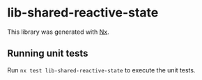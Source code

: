 # lib-shared-reactive-state

This library was generated with [Nx](https://nx.dev).

## Running unit tests

Run `nx test lib-shared-reactive-state` to execute the unit tests.
